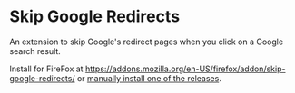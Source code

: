 # Skip Google Redirects

An extension to skip Google's redirect pages when you click on a Google search result.

Install for FireFox at https://addons.mozilla.org/en-US/firefox/addon/skip-google-redirects/ or [manually install one of the releases](https://github.com/johnnyRose/skip-google-redirects/releases).
